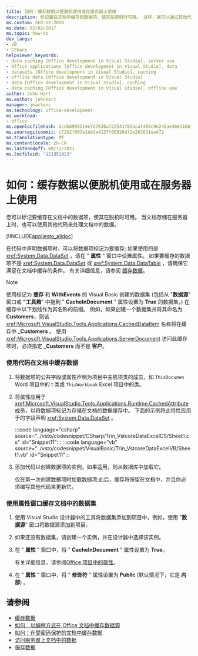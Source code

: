 ```yaml
---
title: 如何：缓存数据以便脱机使用或在服务器上使用
description: 标记要在文档中缓存的数据项，使其在脱机时可用。 这样，就可以通过其他代码来处理文档中的数据。
ms.custom: SEO-VS-2020
ms.date: 02/02/2017
ms.topic: how-to
dev_langs:
- VB
- CSharp
helpviewer_keywords:
- data caching [Office development in Visual Studio], server use
- Office applications [Office development in Visual Studio], data
- datasets [Office development in Visual Studio], caching
- offline data [Office development in Visual Studio]
- data [Office development in Visual Studio], caching
- data caching [Office development in Visual Studio], offline use
author: John-Hart
ms.author: johnhart
manager: jmartens
ms.technology: office-development
ms.workload:
- office
ms.openlocfilehash: 2cdb6958214e7d7636a722541f82bca7469c9e246ae4b8218b734b86646a43fb
ms.sourcegitcommit: c72b2f603e1eb3a4157f00926df2e263831ea472
ms.translationtype: MT
ms.contentlocale: zh-CN
ms.lasthandoff: 08/12/2021
ms.locfileid: "121351923"
---
```

# <a name="how-to-cache-data-for-use-offline-or-on-a-server"></a>如何：缓存数据以便脱机使用或在服务器上使用
  您可以标记要缓存在文档中的数据项，使其在脱机时可用。 当文档存储在服务器上时，也可以使用其他代码来处理文档中的数据。

 [!INCLUDE[appliesto_alldoc](../vsto/includes/appliesto-alldoc-md.md)]

 在代码中声明数据项时，可以将数据项标记为要缓存; 如果使用的是 <xref:System.Data.DataSet> ，请在 " **属性** " 窗口中设置属性。 如果要缓存的数据项不是 <xref:System.Data.DataSet> 或 <xref:System.Data.DataTable> ，请确保它满足在文档中缓存的条件。 有关详细信息，请参阅 [缓存数据](../vsto/caching-data.md)。

> [!NOTE]
> 使用标记为 **缓存** 和 **WithEvents** 的 Visual Basic 创建的数据集 (包括从 "**数据源**" 窗口或 **"工具箱**" 中拖到 " **CacheInDocument** " 属性设置为 **True** 的数据集，) 在缓存中以下划线作为其名称的前缀。 例如，如果创建一个数据集并将其命名为 **Customers**，则该 <xref:Microsoft.VisualStudio.Tools.Applications.CachedDataItem> 名称将在缓存中 **_Customers** 。 使用 <xref:Microsoft.VisualStudio.Tools.Applications.ServerDocument> 访问此缓存项时，必须指定 **_Customers** 而不是 **客户**。

### <a name="to-cache-data-in-the-document-using-code"></a>使用代码在文档中缓存数据

1. 将数据项的公共字段或属性声明为项目中主机项类的成员，如 `ThisDocumen` Word 项目中的 t 类或 `ThisWorkbook` Excel 项目中的类。

2. 将属性应用于 <xref:Microsoft.VisualStudio.Tools.Applications.Runtime.CachedAttribute> 成员，以将数据项标记为存储在文档的数据缓存中。 下面的示例将此特性应用于的字段声明 <xref:System.Data.DataSet> 。

     :::code language="csharp" source="../vsto/codesnippet/CSharp/Trin_VstcoreDataExcelCS/Sheet1.cs" id="Snippet11":::
     :::code language="vb" source="../vsto/codesnippet/VisualBasic/Trin_VstcoreDataExcelVB/Sheet1.vb" id="Snippet11":::

3. 添加代码以创建数据项的实例，如果适用，则从数据库中加载它。

     仅在第一次创建数据项时加载数据项;此后，缓存将保留在文档中，并且你必须编写其他代码来更新它。

### <a name="to-cache-a-dataset-in-the-document-by-using-the-properties-window"></a>使用属性窗口缓存文档中的数据集

1. 使用 Visual Studio 设计器中的工具将数据集添加到项目中，例如，使用 "**数据源**" 窗口将数据源添加到项目。

2. 如果还没有数据集，请创建一个实例，并在设计器中选择该实例。

3. 在 " **属性** " 窗口中，将 " **CacheInDocument** " 属性设置为 **True**。

     有关详细信息，请参阅[Office 项目中的属性](../vsto/properties-in-office-projects.md)。

4. 在 " **属性** " 窗口中，将 " **修饰符** " 属性设置为 **Public** (默认情况下，它是 **内部**) 。

## <a name="see-also"></a>请参阅
- [缓存数据](../vsto/caching-data.md)
- [如何：以编程方式在 Office 文档中缓存数据源](../vsto/how-to-programmatically-cache-a-data-source-in-an-office-document.md)
- [如何：在受密码保护的文档中缓存数据](../vsto/how-to-cache-data-in-a-password-protected-document.md)
- [访问服务器上文档中的数据](../vsto/accessing-data-in-documents-on-the-server.md)
- [保存数据](../data-tools/save-data-back-to-the-database.md)
